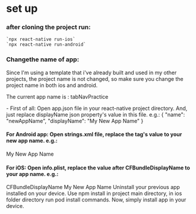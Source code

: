 # set up 
### after cloning the project run: 
    `npx react-native run-ios`
    `npx react-native run-android`
### Changethe name of app:
 <p>Since I'm using a template that i've already built and used in my other projects, the project name is not changed, so make sure you change the project name in both ios and android.</p>
 <p>The current app name is : tabNavPractice</p>
 - First of all: Open app.json file in your react-native project directory. And, just replace displayName json property's value in this file. e.g.:
{
    "name": "newAppName",
    "displayName": "My New App Name"
}

#### For Android app: Open strings.xml file, replace the <string name="app_name"> tag's value to your new app name. e.g.:

<string name="app_name">My New App Name</string>
#### For iOS: Open info.plist, replace the value after <key>CFBundleDisplayName</key> to your app name. e.g.:

<key>CFBundleDisplayName</key>
<string>My New App Name</string>
Uninstall your previous app installed on your device. Use npm install in project main directory, in ios folder directory run pod install commands. 
Now, simply install app in your device.
